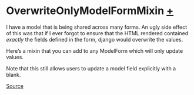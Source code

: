 # OverwriteOnlyModelFormMixin [+](/app/mixins.py)

I have a model that is being shared across many forms. An ugly side effect of this was that if I ever forgot to ensure that the HTML rendered contained *exactly* the fields defined in the form, django would overwrite the values.

Here’s a mixin that you can add to any ModelForm which will only update values.

Note that this still allows users to update a model field explicitly with a blank.

[Source](https://yuji.wordpress.com/2013/03/12/django-prevent-modelform-from-updating-values-if-user-did-not-submit-them/)

